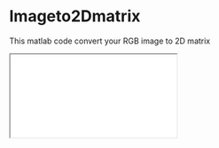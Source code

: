 # Imageto2Dmatrix
This matlab code convert your RGB image to 2D matrix
<iframe src="imgto2D.m" title="W3Schools Free Online Web Tutorials"></iframe
